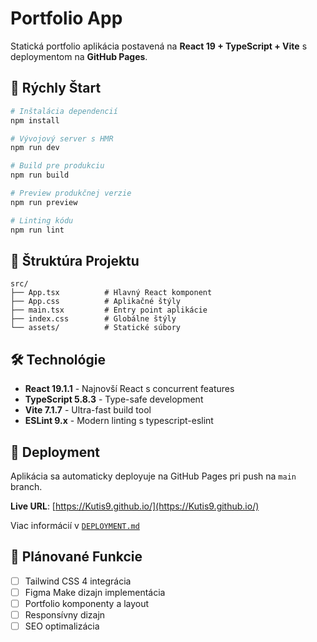 # Portfolio App

Statická portfolio aplikácia postavená na **React 19 + TypeScript + Vite** s deploymentom na **GitHub Pages**.

## 🚀 Rýchly Štart

```bash
# Inštalácia dependencií
npm install

# Vývojový server s HMR
npm run dev

# Build pre produkciu
npm run build

# Preview produkčnej verzie
npm run preview

# Linting kódu
npm run lint
```

## 📁 Štruktúra Projektu

```
src/
├── App.tsx          # Hlavný React komponent
├── App.css          # Aplikačné štýly
├── main.tsx         # Entry point aplikácie
├── index.css        # Globálne štýly
└── assets/          # Statické súbory
```

## 🛠 Technológie

- **React 19.1.1** - Najnovší React s concurrent features
- **TypeScript 5.8.3** - Type-safe development
- **Vite 7.1.7** - Ultra-fast build tool
- **ESLint 9.x** - Modern linting s typescript-eslint

## 🚀 Deployment

Aplikácia sa automaticky deployuje na GitHub Pages pri push na `main` branch.

**Live URL**: [https://Kutis9.github.io/](https://Kutis9.github.io/)

Viac informácií v [`DEPLOYMENT.md`](./DEPLOYMENT.md)

## 🎨 Plánované Funkcie

- [ ] Tailwind CSS 4 integrácia
- [ ] Figma Make dizajn implementácia
- [ ] Portfolio komponenty a layout
- [ ] Responsívny dizajn
- [ ] SEO optimalizácia
